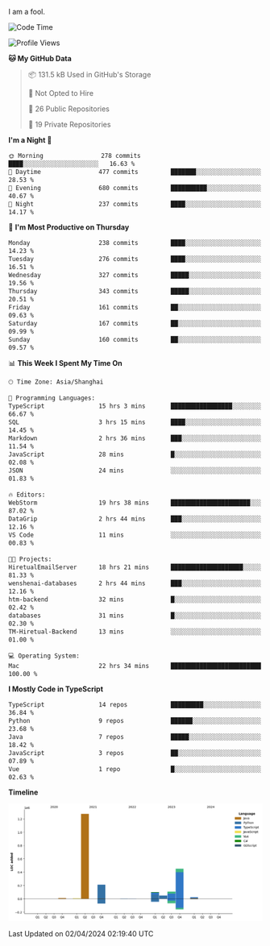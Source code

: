 I am a fool.

<!--START_SECTION:waka-->
![Code Time](http://img.shields.io/badge/Code%20Time-1%2C298%20hrs%2034%20mins-blue)

![Profile Views](http://img.shields.io/badge/Profile%20Views-0-blue)

**🐱 My GitHub Data** 

> 📦 131.5 kB Used in GitHub's Storage 
 > 
> 🚫 Not Opted to Hire
 > 
> 📜 26 Public Repositories 
 > 
> 🔑 19 Private Repositories 
 > 
**I'm a Night 🦉** 

```text
🌞 Morning                278 commits         ████░░░░░░░░░░░░░░░░░░░░░   16.63 % 
🌆 Daytime                477 commits         ███████░░░░░░░░░░░░░░░░░░   28.53 % 
🌃 Evening                680 commits         ██████████░░░░░░░░░░░░░░░   40.67 % 
🌙 Night                  237 commits         ████░░░░░░░░░░░░░░░░░░░░░   14.17 % 
```
📅 **I'm Most Productive on Thursday** 

```text
Monday                   238 commits         ████░░░░░░░░░░░░░░░░░░░░░   14.23 % 
Tuesday                  276 commits         ████░░░░░░░░░░░░░░░░░░░░░   16.51 % 
Wednesday                327 commits         █████░░░░░░░░░░░░░░░░░░░░   19.56 % 
Thursday                 343 commits         █████░░░░░░░░░░░░░░░░░░░░   20.51 % 
Friday                   161 commits         ██░░░░░░░░░░░░░░░░░░░░░░░   09.63 % 
Saturday                 167 commits         ██░░░░░░░░░░░░░░░░░░░░░░░   09.99 % 
Sunday                   160 commits         ██░░░░░░░░░░░░░░░░░░░░░░░   09.57 % 
```


📊 **This Week I Spent My Time On** 

```text
🕑︎ Time Zone: Asia/Shanghai

💬 Programming Languages: 
TypeScript               15 hrs 3 mins       █████████████████░░░░░░░░   66.67 % 
SQL                      3 hrs 15 mins       ████░░░░░░░░░░░░░░░░░░░░░   14.45 % 
Markdown                 2 hrs 36 mins       ███░░░░░░░░░░░░░░░░░░░░░░   11.54 % 
JavaScript               28 mins             █░░░░░░░░░░░░░░░░░░░░░░░░   02.08 % 
JSON                     24 mins             ░░░░░░░░░░░░░░░░░░░░░░░░░   01.83 % 

🔥 Editors: 
WebStorm                 19 hrs 38 mins      ██████████████████████░░░   87.02 % 
DataGrip                 2 hrs 44 mins       ███░░░░░░░░░░░░░░░░░░░░░░   12.16 % 
VS Code                  11 mins             ░░░░░░░░░░░░░░░░░░░░░░░░░   00.83 % 

🐱‍💻 Projects: 
HiretualEmailServer      18 hrs 21 mins      ████████████████████░░░░░   81.33 % 
wenshenai-databases      2 hrs 44 mins       ███░░░░░░░░░░░░░░░░░░░░░░   12.16 % 
htm-backend              32 mins             █░░░░░░░░░░░░░░░░░░░░░░░░   02.42 % 
databases                31 mins             █░░░░░░░░░░░░░░░░░░░░░░░░   02.30 % 
TM-Hiretual-Backend      13 mins             ░░░░░░░░░░░░░░░░░░░░░░░░░   01.00 % 

💻 Operating System: 
Mac                      22 hrs 34 mins      █████████████████████████   100.00 % 
```

**I Mostly Code in TypeScript** 

```text
TypeScript               14 repos            █████████░░░░░░░░░░░░░░░░   36.84 % 
Python                   9 repos             ██████░░░░░░░░░░░░░░░░░░░   23.68 % 
Java                     7 repos             █████░░░░░░░░░░░░░░░░░░░░   18.42 % 
JavaScript               3 repos             ██░░░░░░░░░░░░░░░░░░░░░░░   07.89 % 
Vue                      1 repo              █░░░░░░░░░░░░░░░░░░░░░░░░   02.63 % 
```



**Timeline**

![Lines of Code chart](https://raw.githubusercontent.com/VeejaLiu/VeejaLiu/master/assets/bar_graph.png)


 Last Updated on 02/04/2024 02:19:40 UTC
<!--END_SECTION:waka-->
